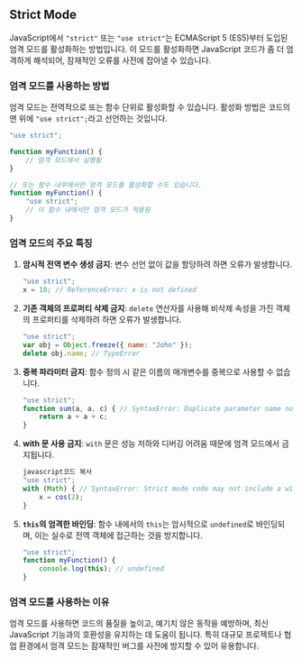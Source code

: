 ## Strict Mode

JavaScript에서 `"strict"` 또는 `"use strict"`는 ECMAScript 5 (ES5)부터 도입된 엄격 모드를 활성화하는 방법입니다. 이 모드를 활성화하면 JavaScript 코드가 좀 더 엄격하게 해석되어, 잠재적인 오류를 사전에 잡아낼 수 있습니다.

### 엄격 모드를 사용하는 방법

엄격 모드는 전역적으로 또는 함수 단위로 활성화할 수 있습니다. 활성화 방법은 코드의 맨 위에 `"use strict";`라고 선언하는 것입니다.

```jsx
"use strict";

function myFunction() {
    // 엄격 모드에서 실행됨
}

// 또는 함수 내부에서만 엄격 모드를 활성화할 수도 있습니다.
function myFunction() {
    "use strict";
    // 이 함수 내에서만 엄격 모드가 적용됨
}
```

### 엄격 모드의 주요 특징

1. **암시적 전역 변수 생성 금지**: 변수 선언 없이 값을 할당하려 하면 오류가 발생합니다.
    
    ```jsx
    "use strict";
    x = 10; // ReferenceError: x is not defined
    ```
    
2. **기존 객체의 프로퍼티 삭제 금지**: `delete` 연산자를 사용해 비삭제 속성을 가진 객체의 프로퍼티를 삭제하려 하면 오류가 발생합니다.
    
    ```jsx
    "use strict";
    var obj = Object.freeze({ name: "John" });
    delete obj.name; // TypeError
    ```
    
3. **중복 파라미터 금지**: 함수 정의 시 같은 이름의 매개변수를 중복으로 사용할 수 없습니다.
    
    ```jsx
    "use strict";
    function sum(a, a, c) { // SyntaxError: Duplicate parameter name not allowed in this context
        return a + a + c;
    }
    ```
    
4. **with 문 사용 금지**: `with` 문은 성능 저하와 디버깅 어려움 때문에 엄격 모드에서 금지됩니다.
    
    ```jsx
    javascript코드 복사
    "use strict";
    with (Math) { // SyntaxError: Strict mode code may not include a with statement
        x = cos(2);
    }
    
    ```
    
5. **`this`의 엄격한 바인딩**: 함수 내에서의 `this`는 암시적으로 `undefined`로 바인딩되며, 이는 실수로 전역 객체에 접근하는 것을 방지합니다.
    
    ```jsx
    "use strict";
    function myFunction() {
        console.log(this); // undefined
    }
    ```
    

### 엄격 모드를 사용하는 이유

엄격 모드를 사용하면 코드의 품질을 높이고, 예기치 않은 동작을 예방하며, 최신 JavaScript 기능과의 호환성을 유지하는 데 도움이 됩니다. 특히 대규모 프로젝트나 협업 환경에서 엄격 모드는 잠재적인 버그를 사전에 방지할 수 있어 유용합니다.
